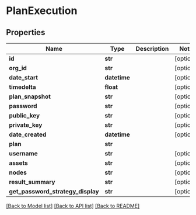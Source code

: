 # PlanExecution

## Properties
Name | Type | Description | Notes
------------ | ------------- | ------------- | -------------
**id** | **str** |  | [optional] 
**org_id** | **str** |  | [optional] 
**date_start** | **datetime** |  | [optional] 
**timedelta** | **float** |  | [optional] 
**plan_snapshot** | **str** |  | [optional] 
**password** | **str** |  | [optional] 
**public_key** | **str** |  | [optional] 
**private_key** | **str** |  | [optional] 
**date_created** | **datetime** |  | [optional] 
**plan** | **str** |  | 
**username** | **str** |  | [optional] 
**assets** | **str** |  | [optional] 
**nodes** | **str** |  | [optional] 
**result_summary** | **str** |  | [optional] 
**get_password_strategy_display** | **str** |  | [optional] 

[[Back to Model list]](../README.md#documentation-for-models) [[Back to API list]](../README.md#documentation-for-api-endpoints) [[Back to README]](../README.md)


